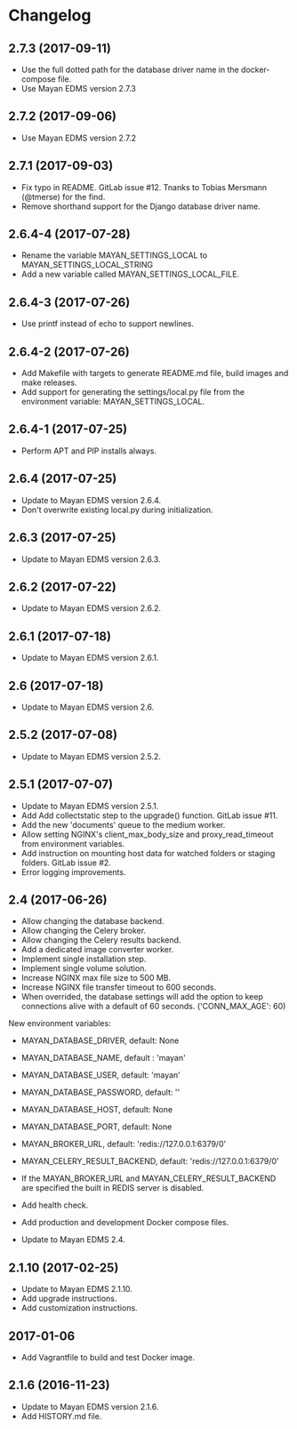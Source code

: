 Changelog
=========

2.7.3 (2017-09-11)
------------------
- Use the full dotted path for the database driver name in the docker-compose file.
- Use Mayan EDMS version 2.7.3

2.7.2 (2017-09-06)
------------------
- Use Mayan EDMS version 2.7.2

2.7.1 (2017-09-03)
------------------
- Fix typo in README. GitLab issue #12. Tnanks to Tobias Mersmann (@tmerse)
  for the find.
- Remove shorthand support for the Django database driver name.

2.6.4-4 (2017-07-28)
--------------------
- Rename the variable MAYAN_SETTINGS_LOCAL to MAYAN_SETTINGS_LOCAL_STRING
- Add a new variable called MAYAN_SETTINGS_LOCAL_FILE.

2.6.4-3 (2017-07-26)
--------------------
- Use printf instead of echo to support newlines.

2.6.4-2 (2017-07-26)
--------------------
- Add Makefile with targets to generate README.md file, build images and make
  releases.
- Add support for generating the settings/local.py file from the environment
  variable: MAYAN_SETTINGS_LOCAL.

2.6.4-1 (2017-07-25)
--------------------
- Perform APT and PIP installs always.

2.6.4 (2017-07-25)
------------------
- Update to Mayan EDMS version 2.6.4.
- Don't overwrite existing local.py during initialization.

2.6.3 (2017-07-25)
------------------
- Update to Mayan EDMS version 2.6.3.

2.6.2 (2017-07-22)
------------------
- Update to Mayan EDMS version 2.6.2.

2.6.1 (2017-07-18)
------------------
- Update to Mayan EDMS version 2.6.1.

2.6 (2017-07-18)
----------------
- Update to Mayan EDMS version 2.6.

2.5.2 (2017-07-08)
------------------
- Update to Mayan EDMS version 2.5.2.

2.5.1 (2017-07-07)
------------------
- Update to Mayan EDMS version 2.5.1.
- Add Add collectstatic step to the upgrade() function. GitLab issue #11.
- Add the new 'documents' queue to the medium worker.
- Allow setting NGINX's client_max_body_size and proxy_read_timeout
  from environment variables.
- Add instruction on mounting host data for watched folders or staging folders.
  GitLab issue #2.
- Error logging improvements.

2.4 (2017-06-26)
----------------
- Allow changing the database backend.
- Allow changing the Celery broker.
- Allow changing the Celery results backend.
- Add a dedicated image converter worker.
- Implement single installation step.
- Implement single volume solution.
- Increase NGINX max file size to 500 MB.
- Increase NGINX file transfer timeout to 600 seconds.
- When overrided, the database settings will add the option to keep connections
  alive with a default of 60 seconds. ('CONN_MAX_AGE': 60)

New environment variables:

- MAYAN_DATABASE_DRIVER, default: None
- MAYAN_DATABASE_NAME, default : 'mayan'
- MAYAN_DATABASE_USER, default: 'mayan'
- MAYAN_DATABASE_PASSWORD, default: ''
- MAYAN_DATABASE_HOST, default: None
- MAYAN_DATABASE_PORT, default: None
- MAYAN_BROKER_URL, default: 'redis://127.0.0.1:6379/0'
- MAYAN_CELERY_RESULT_BACKEND, default: 'redis://127.0.0.1:6379/0'

- If the MAYAN_BROKER_URL and MAYAN_CELERY_RESULT_BACKEND are specified the built in
  REDIS server is disabled.
- Add health check.
- Add production and development Docker compose files.
- Update to Mayan EDMS 2.4.

2.1.10 (2017-02-25)
-------------------
- Update to Mayan EDMS 2.1.10.
- Add upgrade instructions.
- Add customization instructions.

2017-01-06
----------
- Add Vagrantfile to build and test Docker image.

2.1.6 (2016-11-23)
------------------
- Update to Mayan EDMS version 2.1.6.
- Add HISTORY.md file.

